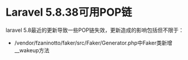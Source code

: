 # Laravel 5.8.38可用POP链

laravel 5.8最近的更新导致一些POP链失效，更新造成的影响包括但不限于：
- /vendor/fzaninotto/faker/src/Faker/Generator.php中Faker类新增__wakeup方法
